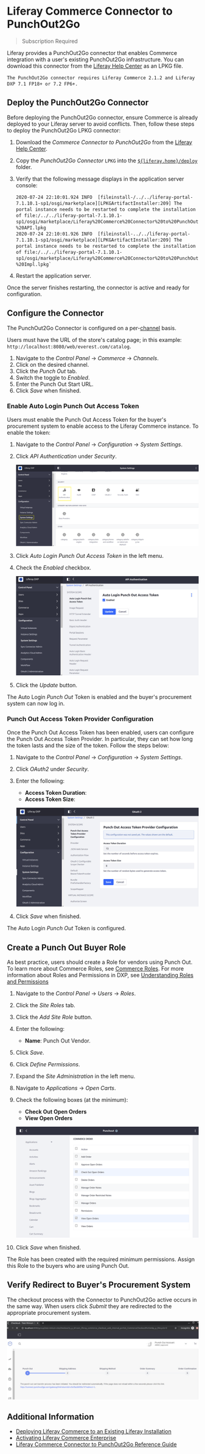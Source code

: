 # Liferay Commerce Connector to PunchOut2Go

> Subscription Required

Liferay provides a PunchOut2Go connector that enables Commerce integration with a user's existing PunchOut2Go infrastructure. You can download this connector from the [Liferay Help Center](http://customer.liferay.com/downloads) as an LPKG file.

<!--![Punch Out Flow Diagram](./liferay-commerce-connector-to-punchout2go/images/01.png) -->

```{important}
The PunchOut2Go connector requires Liferay Commerce 2.1.2 and Liferay DXP 7.1 FP18+ or 7.2 FP6+.
```

## Deploy the PunchOut2Go Connector

Before deploying the PunchOut2Go connector, ensure Commerce is already deployed to your Liferay server to avoid conflicts. Then, follow these steps to deploy the PunchOut2Go LPKG connector:

1. Download the *Commerce Connector to PunchOut2Go* from the [Liferay Help Center](http://customer.liferay.com/downloads).

1. Copy the *PunchOut2Go Connector* `LPKG` into the [`${liferay.home}/deploy`](https://learn.liferay.com/dxp/latest/en/installation-and-upgrades/reference/liferay-home.html) folder.

1. Verify that the following message displays in the application server console:

    ```
    2020-07-24 22:10:01.924 INFO  [fileinstall-/../../liferay-portal-7.1.10.1-sp1/osgi/marketplace][LPKGArtifactInstaller:209] The portal instance needs to be restarted to complete the installation of file:/../../liferay-portal-7.1.10.1-sp1/osgi/marketplace/Liferay%20Commerce%20Connector%20to%20PunchOut2Go%20-%20API.lpkg
    2020-07-24 22:10:01.926 INFO  [fileinstall-../../liferay-portal-7.1.10.1-sp1/osgi/marketplace][LPKGArtifactInstaller:209] The portal instance needs to be restarted to complete the installation of file:/../../liferay-portal-7.1.10.1-sp1/osgi/marketplace/Liferay%20Commerce%20Connector%20to%20PunchOut2Go%20-%20Impl.lpkg`
    ```

1. Restart the application server.

<!-- 1. Verify that the following message displays in the application server console:

    ```
     [Success message]
    ```
-->

Once the server finishes restarting, the connector is active and ready for configuration.

## Configure the Connector

The PunchOut2Go Connector is configured on a per-[channel](../starting-a-store/channels/introduction-to-channels.md) basis.

Users must have the URL of the store's catalog page; in this example: `http://localhost:8080/web/everest.com/catalog`.

1. Navigate to the _Control Panel_ &rarr; _Commerce_ &rarr; _Channels_.
1. Click on the desired channel.
1. Click the _Punch Out_ tab.
1. Switch the toggle to _Enabled_.
1. Enter the Punch Out Start URL.
1. Click _Save_ when finished.

### Enable Auto Login Punch Out Access Token

Users must enable the Punch Out Access Token for the buyer's procurement system to enable access to the Liferay Commerce instance. To enable the token:

1. Navigate to the _Control Panel_ &rarr; _Configuration_ &rarr; _System Settings_.
1. Click _API Authentication_ under _Security_.

    ![Authentication](./liferay-commerce-connector-to-punchout2go/images/02.png)

1. Click _Auto Login Punch Out Access Token_ in the left menu.
1. Check the _Enabled_ checkbox.

    ![Enable the Auto Login Access Token.](./liferay-commerce-connector-to-punchout2go/images/03.png)

1. Click the _Update_ button.

The Auto Login _Punch Out_ Token is enabled and the buyer's procurement system can now log in.

### Punch Out Access Token Provider Configuration

Once the Punch Out Access Token has been enabled, users can configure the Punch Out Access Token Provider. In particular, they can set how long the token lasts and the size of the token. Follow the steps below:

1. Navigate to the _Control Panel_ &rarr; _Configuration_ &rarr; _System Settings_.
1. Click _OAuth2_ under _Security_.
1. Enter the following:

    * **Access Token Duration**:
    * **Access Token Size**:

    ![Enable the Auto Login Access Token.](./liferay-commerce-connector-to-punchout2go/images/04.png)

1. Click _Save_ when finished.

The Auto Login _Punch Out_ Token is configured.

## Create a Punch Out Buyer Role

As best practice, users should create a Role for vendors using Punch Out. To learn more about Commerce Roles, see [Commerce Roles](../users-and-accounts/roles-and-permissions/commerce-roles-reference.md). For more information about Roles and Permissions in DXP, see [Understanding Roles and Permissions](https://learn.liferay.com/dxp/latest/en/users-and-permissions/roles-and-permissions/understanding-roles-and-permissions.html)

1. Navigate to the _Control Panel_ → _Users_ → _Roles_.
1. Click the _Site Roles_ tab.
1. Click the _Add Site Role_ button.
1. Enter the following:
    * **Name**: Punch Out Vendor.
1. Click _Save_.
1. Click _Define Permissions_.
1. Expand the _Site Administration_ in the left menu.
1. Navigate to _Applications_ &rarr; _Open Carts_.
1. Check the following boxes (at the minimum):

    * **Check Out Open Orders**
    * **View Open Orders**

    ![Punch Out Role Permissions](./liferay-commerce-connector-to-punchout2go/images/05.png)

1. Click _Save_ when finished.

The Role has been created with the required minimum permissions. Assign this Role to the buyers who are using Punch Out.

## Verify Redirect to Buyer's Procurement System

The checkout process with the Connector to PunchOut2Go active occurs in the same way. When users click _Submit_ they are redirected to the appropriate procurement system.

![Punch out redirects once an order has been submitted.](./liferay-commerce-connector-to-punchout2go/images/06.png)

## Additional Information

* [Deploying Liferay Commerce to an Existing Liferay Installation](../installation-and-upgrades/installing-commerce-2.1-and-below/deploying-liferay-commerce-to-an-existing-liferay-installation.md)
* [Activating Liferay Commerce Enterprise](../installation-and-upgrades/activating-liferay-commerce-enterprise.md)
* [Liferay Commerce Connector to PunchOut2Go Reference Guide](./liferay-commerce-connector-to-punchout2go-reference-guide.md)
